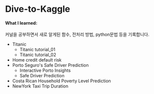 # Dive-to-Kaggle
#### What I learned:
커널을 공부하면서 새로 알게된 함수, 전처리 방법, python문법 등을 기록합니다.

* Titanic
  * Titanic tutorial_01
  * Titanic tutorial_02
* Home credit default risk
* Porto Seguro's Safe Driver Prediction
  * Interactive Porto Insights
  * Safe Driver Prediction
* Costa Rican Household Poverty Level Prediction
* NewYork Taxi Trip Duration
